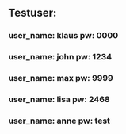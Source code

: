 
## Testuser:
### user_name: klaus pw: 0000
### user_name: john pw: 1234
### user_name: max pw: 9999 
### user_name: lisa pw: 2468
### user_name: anne pw: test
